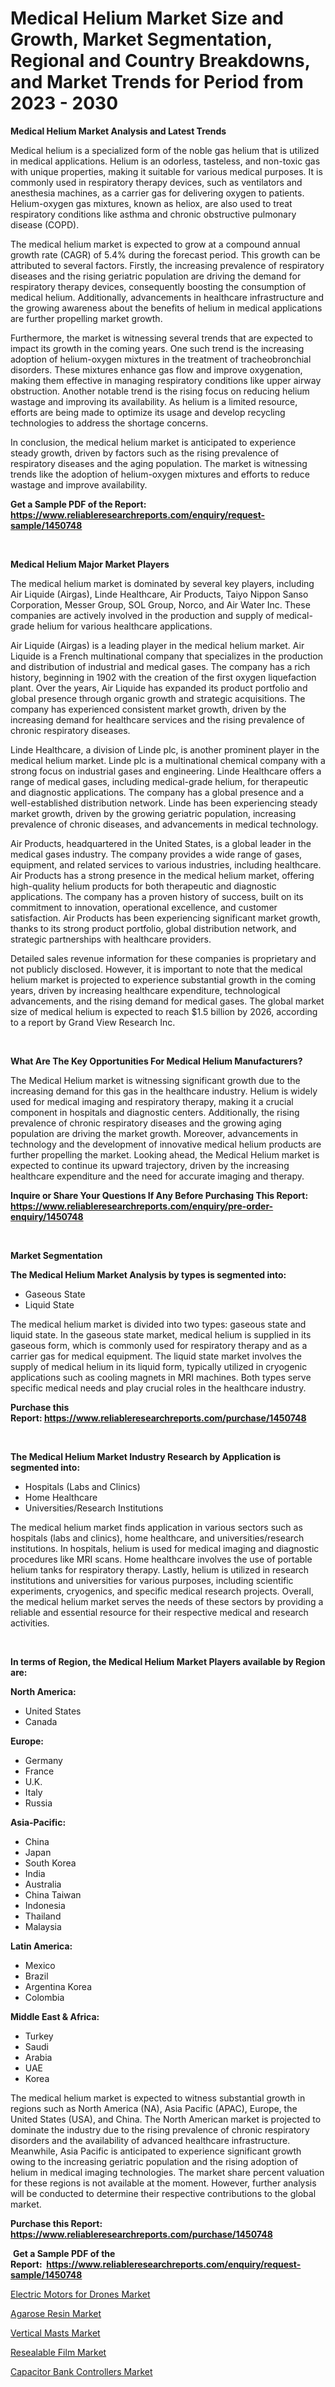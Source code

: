 <p><h1>Medical Helium Market Size and Growth, Market Segmentation, Regional and Country Breakdowns, and Market Trends for Period from 2023 -  2030</h1></p><p><strong>Medical Helium Market Analysis and Latest Trends</strong></p>
<p><p>Medical helium is a specialized form of the noble gas helium that is utilized in medical applications. Helium is an odorless, tasteless, and non-toxic gas with unique properties, making it suitable for various medical purposes. It is commonly used in respiratory therapy devices, such as ventilators and anesthesia machines, as a carrier gas for delivering oxygen to patients. Helium-oxygen gas mixtures, known as heliox, are also used to treat respiratory conditions like asthma and chronic obstructive pulmonary disease (COPD).</p><p>The medical helium market is expected to grow at a compound annual growth rate (CAGR) of 5.4% during the forecast period. This growth can be attributed to several factors. Firstly, the increasing prevalence of respiratory diseases and the rising geriatric population are driving the demand for respiratory therapy devices, consequently boosting the consumption of medical helium. Additionally, advancements in healthcare infrastructure and the growing awareness about the benefits of helium in medical applications are further propelling market growth.</p><p>Furthermore, the market is witnessing several trends that are expected to impact its growth in the coming years. One such trend is the increasing adoption of helium-oxygen mixtures in the treatment of tracheobronchial disorders. These mixtures enhance gas flow and improve oxygenation, making them effective in managing respiratory conditions like upper airway obstruction. Another notable trend is the rising focus on reducing helium wastage and improving its availability. As helium is a limited resource, efforts are being made to optimize its usage and develop recycling technologies to address the shortage concerns.</p><p>In conclusion, the medical helium market is anticipated to experience steady growth, driven by factors such as the rising prevalence of respiratory diseases and the aging population. The market is witnessing trends like the adoption of helium-oxygen mixtures and efforts to reduce wastage and improve availability.</p></p>
<p><strong>Get a Sample PDF of the Report:&nbsp; <a href="https://www.reliableresearchreports.com/enquiry/request-sample/1450748">https://www.reliableresearchreports.com/enquiry/request-sample/1450748</a></strong></p>
<p>&nbsp;</p>
<p><strong>Medical Helium Major Market Players</strong></p>
<p><p>The medical helium market is dominated by several key players, including Air Liquide (Airgas), Linde Healthcare, Air Products, Taiyo Nippon Sanso Corporation, Messer Group, SOL Group, Norco, and Air Water Inc. These companies are actively involved in the production and supply of medical-grade helium for various healthcare applications.</p><p>Air Liquide (Airgas) is a leading player in the medical helium market. Air Liquide is a French multinational company that specializes in the production and distribution of industrial and medical gases. The company has a rich history, beginning in 1902 with the creation of the first oxygen liquefaction plant. Over the years, Air Liquide has expanded its product portfolio and global presence through organic growth and strategic acquisitions. The company has experienced consistent market growth, driven by the increasing demand for healthcare services and the rising prevalence of chronic respiratory diseases.</p><p>Linde Healthcare, a division of Linde plc, is another prominent player in the medical helium market. Linde plc is a multinational chemical company with a strong focus on industrial gases and engineering. Linde Healthcare offers a range of medical gases, including medical-grade helium, for therapeutic and diagnostic applications. The company has a global presence and a well-established distribution network. Linde has been experiencing steady market growth, driven by the growing geriatric population, increasing prevalence of chronic diseases, and advancements in medical technology.</p><p>Air Products, headquartered in the United States, is a global leader in the medical gases industry. The company provides a wide range of gases, equipment, and related services to various industries, including healthcare. Air Products has a strong presence in the medical helium market, offering high-quality helium products for both therapeutic and diagnostic applications. The company has a proven history of success, built on its commitment to innovation, operational excellence, and customer satisfaction. Air Products has been experiencing significant market growth, thanks to its strong product portfolio, global distribution network, and strategic partnerships with healthcare providers.</p><p>Detailed sales revenue information for these companies is proprietary and not publicly disclosed. However, it is important to note that the medical helium market is projected to experience substantial growth in the coming years, driven by increasing healthcare expenditure, technological advancements, and the rising demand for medical gases. The global market size of medical helium is expected to reach $1.5 billion by 2026, according to a report by Grand View Research Inc.</p></p>
<p>&nbsp;</p>
<p><strong>What Are The Key Opportunities For Medical Helium Manufacturers?</strong></p>
<p><p>The Medical Helium market is witnessing significant growth due to the increasing demand for this gas in the healthcare industry. Helium is widely used for medical imaging and respiratory therapy, making it a crucial component in hospitals and diagnostic centers. Additionally, the rising prevalence of chronic respiratory diseases and the growing aging population are driving the market growth. Moreover, advancements in technology and the development of innovative medical helium products are further propelling the market. Looking ahead, the Medical Helium market is expected to continue its upward trajectory, driven by the increasing healthcare expenditure and the need for accurate imaging and therapy.</p></p>
<p><strong>Inquire or Share Your Questions If Any Before Purchasing This Report: <a href="https://www.reliableresearchreports.com/enquiry/pre-order-enquiry/1450748">https://www.reliableresearchreports.com/enquiry/pre-order-enquiry/1450748</a></strong></p>
<p>&nbsp;</p>
<p><strong>Market Segmentation</strong></p>
<p><strong>The Medical Helium Market Analysis by types is segmented into:</strong></p>
<p><ul><li>Gaseous State</li><li>Liquid State</li></ul></p>
<p><p>The medical helium market is divided into two types: gaseous state and liquid state. In the gaseous state market, medical helium is supplied in its gaseous form, which is commonly used for respiratory therapy and as a carrier gas for medical equipment. The liquid state market involves the supply of medical helium in its liquid form, typically utilized in cryogenic applications such as cooling magnets in MRI machines. Both types serve specific medical needs and play crucial roles in the healthcare industry.</p></p>
<p><strong>Purchase this Report:&nbsp;<a href="https://www.reliableresearchreports.com/purchase/1450748">https://www.reliableresearchreports.com/purchase/1450748</a></strong></p>
<p>&nbsp;</p>
<p><strong>The Medical Helium Market Industry Research by Application is segmented into:</strong></p>
<p><ul><li>Hospitals (Labs and Clinics)</li><li>Home Healthcare</li><li>Universities/Research Institutions</li></ul></p>
<p><p>The medical helium market finds application in various sectors such as hospitals (labs and clinics), home healthcare, and universities/research institutions. In hospitals, helium is used for medical imaging and diagnostic procedures like MRI scans. Home healthcare involves the use of portable helium tanks for respiratory therapy. Lastly, helium is utilized in research institutions and universities for various purposes, including scientific experiments, cryogenics, and specific medical research projects. Overall, the medical helium market serves the needs of these sectors by providing a reliable and essential resource for their respective medical and research activities.</p></p>
<p>&nbsp;</p>
<p><strong>In terms of Region, the Medical Helium Market Players available by Region are:</strong></p>
<p>
    <p> <strong> North America: </strong>
        <ul>
            <li>United States</li>
            <li>Canada</li>
        </ul>
        </p> 
    <p> <strong> Europe: </strong>
        <ul>
            <li>Germany</li>
            <li>France</li>
            <li>U.K.</li>
            <li>Italy</li>
            <li>Russia</li>
        </ul>
        </p> 
    <p> <strong> Asia-Pacific: </strong>
        <ul>
            <li>China</li>
            <li>Japan</li>
            <li>South Korea</li>
            <li>India</li>
            <li>Australia</li>
            <li>China Taiwan</li>
            <li>Indonesia</li>
            <li>Thailand</li>
            <li>Malaysia</li>
        </ul>
        </p> 
    <p> <strong> Latin America: </strong>
        <ul>
            <li>Mexico</li>
            <li>Brazil</li>
            <li>Argentina Korea</li>
            <li>Colombia</li>
        </ul>
        </p> 
    <p> <strong> Middle East & Africa: </strong>
        <ul>
            <li>Turkey</li>
            <li>Saudi</li>
            <li>Arabia</li>
            <li>UAE</li>
            <li>Korea</li>
        </ul>
    </p>
    </p>
<p><p>The medical helium market is expected to witness substantial growth in regions such as North America (NA), Asia Pacific (APAC), Europe, the United States (USA), and China. The North American market is projected to dominate the industry due to the rising prevalence of chronic respiratory disorders and the availability of advanced healthcare infrastructure. Meanwhile, Asia Pacific is anticipated to experience significant growth owing to the increasing geriatric population and the rising adoption of helium in medical imaging technologies. The market share percent valuation for these regions is not available at the moment. However, further analysis will be conducted to determine their respective contributions to the global market.</p></p>
<p><strong>Purchase this Report: <a href="https://www.reliableresearchreports.com/purchase/1450748">https://www.reliableresearchreports.com/purchase/1450748</a></strong></p>
<p>&nbsp;<strong>Get a Sample PDF of the Report:&nbsp;&nbsp;<a href="https://www.reliableresearchreports.com/enquiry/request-sample/1450748">https://www.reliableresearchreports.com/enquiry/request-sample/1450748</a></strong></p>
<p><strong></strong></p>
<p><p><a href="https://medium.com/@kcekkboop72786/electric-motors-for-drones-market-research-report-its-history-and-forecast-2023-to-2030-4b06791f2c2c">Electric Motors for Drones Market</a></p><p><a href="https://github.com/WillieWoodard/Market-Research-Report-List-2/blob/main/agarose-resin-market.md">Agarose Resin Market</a></p><p><a href="https://medium.com/@adealoshi97/vertical-masts-market-trends-forecast-and-competitive-analysis-to-2030-706f23890fb6">Vertical Masts Market</a></p><p><a href="https://github.com/BryceTownsendr/Market-Research-Report-List-2/blob/main/resealable-film-market.md">Resealable Film Market</a></p><p><a href="https://medium.com/@albanamusaj1924/capacitor-bank-controllers-market-research-report-its-history-and-forecast-2023-to-2030-061fe166a08f">Capacitor Bank Controllers Market</a></p></p>